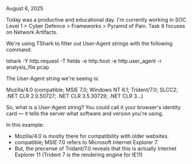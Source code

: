 August 6, 2025

Today was a productive and educational day. I'm currently working in SOC Level 1 > Cyber Defence > Frameworks > Pyramid of Pain.
Task 6 focuses on Network Artifacts.

We're using TShark to filter out User-Agent strings with the following command:

tshark -Y http.request -T fields -e http.host -e http.user_agent -r analysis_file.pcap

The User-Agent string we're seeing is:

Mozilla/4.0 (compatible; MSIE 7.0; Windows NT 6.1; Trident/7.0; SLCC2; .NET CLR 2.0.50727; .NET CLR 3.5.30729; .NET CLR 3...)

So, what is a User-Agent string?
You could call it your browser's identity card — it tells the server what software and version you're using.

In this example:

- Mozilla/4.0 is mostly there for compatibility with older websites.
- compatible; MSIE 7.0 refers to Microsoft Internet Explorer 7.
- But, the precense of Tridant/7.0 reveals that this is actually Internet Explorer 11 (Trident 7 is the rendering engine for IE11)
 

    



